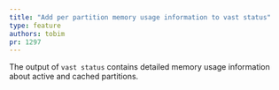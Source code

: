```yaml
---
title: "Add per partition memory usage information to vast status"
type: feature
authors: tobim
pr: 1297
---
```


The output of `vast status` contains detailed memory usage information about
active and cached partitions.
